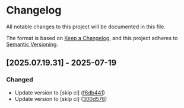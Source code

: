 # Changelog

All notable changes to this project will be documented in this file.

The format is based on [Keep a Changelog](https://keepachangelog.com/en/1.0.0/),
and this project adheres to [Semantic Versioning](https://semver.org/spec/v2.0.0.html).

## [2025.07.19.31] - 2025-07-19

### Changed

* Update version to  [skip ci] ([f6db441](https://github.com/N6REJ/mod_bearslivesearch/commit/f6db441))
* Update version to  [skip ci] ([300d578](https://github.com/N6REJ/mod_bearslivesearch/commit/300d578))


